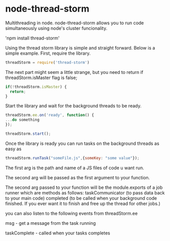 # node-thread-storm
Multithreading in node. node-thread-storm allows you to run code simultaneously using node's cluster funcionality.


'npm install thread-storm'

Using the thread storm library is simple and straight forward. Below is a simple example. First, require the library.

```javascript
threadStorm = require('thread-storm')
```

The next part might seem a little strange, but you need to return if threadStorm.isMaster flag is false;

```javascript
if(!threadStorm.isMaster) {
  return;
}
```

Start the library and wait for the background threads to be ready.

```javascript
threadStorm.ee.on('ready', function() {
...do something
});

threadStorm.start();
```

Once the library is ready you can run tasks on the background threads as easy as

```javascript
threadStorm.runTask("someFile.js",{someKey: "some value"});
```

The first arg is the path and name of a JS files of code u want run.

The second arg will be passed as the first argument to your function.

The second arg passed to your function will be the module.exports of a job runner which are methods as follows:
 taskCommunicator (to pass data back to your main code)
 completed (to be called when your background code finished. If you ever want it to finish and free up the thread for other jobs.)

you can also listen to the following events from threadStorm.ee

msg - get a message from the task running

taskComplete - called when your tasks completes




